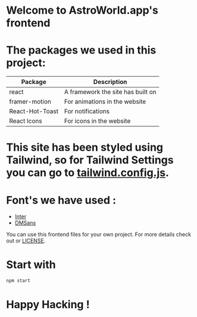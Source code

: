 # Welcome to AstroWorld.app's frontend

# The packages we used in this project: 
| Package                                          | Description                                   |
|--------------------------------------------------|-----------------------------------------------|
| react                                            | A framework the site has built on             |
| framer-motion                                    | For animations in the website                 |
| React-Hot-Toast                                  | For notifications                             |
| React Icons                                      | For icons in the website                      |


# This site has been styled using Tailwind, so for Tailwind Settings you can go to [tailwind.config.js](/tailwind.config.js).

# Font's we have used :
- [Inter](https://fonts.google.com/specimen/Inter?query=Inter)
- [DMSans](https://fonts.google.com/specimen/DM+Sans?query=DM+Sans)

You can use this frontend files for your own project. For more details check out or [LICENSE](/LICENSE).

# Start with
```javascript
npm start
```

# Happy Hacking !
